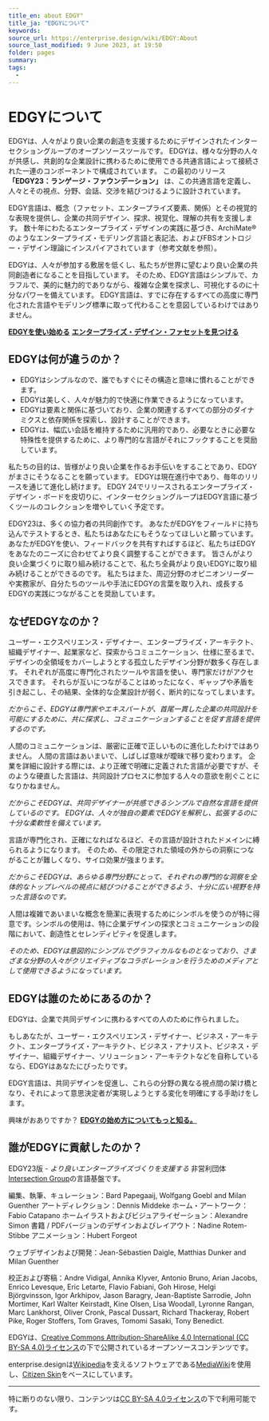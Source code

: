 ```yaml
---
title_en: about EDGY"
title_ja: "EDGYについて"
keywords: 
source_url: https://enterprise.design/wiki/EDGY:About
source_last_modified: 9 June 2023, at 19:50
folder: pages
summary:
tags: 
  - 
---
```

# EDGYについて
EDGYは、人々がより良い企業の創造を支援するためにデザインされたインターセクショングループのオープンソースツールです。 EDGYは、様々な分野の人々が共感し、共創的な企業設計に携わるために使用できる共通言語によって接続された一連のコンポーネントで構成されています。 この最初のリリース **「EDGY23：ランゲージ・ファウンデーション」** は、この共通言語を定義し、人々とその視点、分野、会話、交渉を結びつけるように設計されています。

EDGY言語は、概念（ファセット、エンタープライズ要素、関係）とその視覚的な表現を提供し、企業の共同デザイン、探求、視覚化、理解の共有を支援します。 数十年にわたるエンタープライズ・デザインの実践に基づき、ArchiMate®のようなエンタープライズ・モデリング言語と表記法、およびFBSオントロジー・デザイン理論にインスパイアされています（参考文献を参照）。

EDGYは、人々が参加する敷居を低くし、私たちが世界に望むより良い企業の共同創造者になることを目指しています。 そのため、EDGY言語はシンプルで、カラフルで、美的に魅力的でありながら、複雑な企業を探求し、可視化するのに十分なパワーを備えています。 EDGY言語は、すでに存在するすべての高度に専門化された言語やモデリング標準に取って代わることを意図しているわけではありません。

[**EDGYを使い始める**](getting_started_ja.md)
[**エンタープライズ・デザイン・ファセットを見つける**](enterprise_design_facets_ja/enterprise_design_facets_ja.md)
## EDGYは何が違うのか？
- EDGYはシンプルなので、誰でもすぐにその構造と意味に慣れることができます。
- EDGYは美しく、人々が魅力的で快適に作業できるようになっています。
- EDGYは要素と関係に基づいており、企業の関連するすべての部分のダイナミクスと依存関係を探索し、設計することができます。
- EDGYは、幅広い会話を維持するために汎用的であり、必要なときに必要な特殊性を提供するために、より専門的な言語がそれにフックすることを奨励しています。

私たちの目的は、皆様がより良い企業を作るお手伝いをすることであり、EDGYがまさにそうなることを願っています。 EDGYは現在進行中であり、毎年のリリースを通じて進化し続けます。 EDGY 24でリリースされるエンタープライズ・デザイン・ボードを皮切りに、インターセクショングループはEDGY言語に基づくツールのコレクションを増やしていく予定です。

EDGY23は、多くの協力者の共同創作です。 あなたがEDGYをフィールドに持ち込んでテストするとき、私たちはあなたにもそうなってほしいと願っています。 あなたがEDGYを使い、フィードバックを共有すればするほど、私たちはEDGYをあなたのニーズに合わせてより良く調整することができます。 皆さんがより良い企業づくりに取り組み続けることで、私たち全員がより良いEDGYに取り組み続けることができるのです。 私たちはまた、周辺分野のオピニオンリーダーや実務家が、自分たちのツールや手法にEDGYの言葉を取り入れ、成長するEDGYの実践につながることを奨励しています。
## なぜEDGYなのか？
ユーザー・エクスペリエンス・デザイナー、エンタープライズ・アーキテクト、組織デザイナー、起業家など、探索からコミュニケーション、仕様に至るまで、デザインの全領域をカバーしようとする孤立したデザイン分野が数多く存在します。 それぞれが高度に専門化されたツールや言語を使い、専門家だけがアクセスできます。 それらが互いにつながることはめったになく、ギャップや矛盾を引き起こし、その結果、全体的な企業設計が弱く、断片的になってしまいます。

_だからこそ、EDGYは専門家やエキスパートが、首尾一貫した企業の共同設計を可能にするために、共に探求し、コミュニケーションすることを促す言語を提供するのです。_

人間のコミュニケーションは、厳密に正確で正しいものに進化したわけではありません。 人間の言語はあいまいで、しばしば意味が曖昧で移り変わります。 企業を詳細に設計する際には、より正確で明確に定義された言語が必要ですが、そのような硬直した言語は、共同設計プロセスに参加する人々の意欲を削ぐことになりかねません。

_だからこそEDGYは、共同デザイナーが共感できるシンプルで自然な言語を提供しているのです。 EDGYは、人々が独自の要素でEDGYを解釈し、拡張するのに十分な柔軟性を備えています。_

言語が専門化され、正確になればなるほど、その言語が設計されたドメインに縛られるようになります。 そのため、その限定された領域の外からの洞察につながることが難しくなり、サイロ効果が強まります。

_だからこそEDGYは、あらゆる専門分野にとって、それぞれの専門的な洞察を全体的なトップレベルの視点に結びつけることができるよう、十分に広い視野を持った言語なのです。_

人間は複雑であいまいな概念を簡潔に表現するためにシンボルを使うのが特に得意です。シンボルの使用は、特に企業デザインの探求とコミュニケーションの段階において、創造性とセレンディピティを促進します。

_そのため、EDGYは意図的にシンプルでグラフィカルなものとなっており、さまざまな分野の人々がクリエイティブなコラボレーションを行うためのメディアとして使用できるようになっています。_

## EDGYは誰のためにあるのか？
EDGYは、企業で共同デザインに携わるすべての人のために作られました。

もしあなたが、ユーザー・エクスペリエンス・デザイナー、ビジネス・アーキテクト、エンタープライズ・アーキテクト、ビジネス・アナリスト、ビジネス・デザイナー、組織デザイナー、ソリューション・アーキテクトなどを自称しているなら、EDGYはあなたにぴったりです。

EDGY言語は、共同デザインを促進し、これらの分野の異なる視点間の架け橋となり、それによって意思決定者が実現しようとする変化を明確にする手助けをします。

興味がおありですか？ [**EDGYの始め方についてもっと知る。**](getting_started_ja.md)

## 誰がEDGYに貢献したのか？
EDGY23版 - _より良いエンタープライズづくりを支援する_ 非営利団体[Intersection Group](https://intersection.group/)の言語基盤です。

編集、執筆、キュレーション：Bard Papegaaij, Wolfgang Goebl and Milan Guenther
アートディレクション：Dennis Middeke
ホーム・アートワーク：Fabio Catapano
ホームイラストおよびビジュアライゼーション：Alexandre Simon
書籍 / PDFバージョンのデザインおよびレイアウト：Nadine Rotem-Stibbe
アニメーション：Hubert Forgeot

ウェブデザインおよび開発：Jean-Sébastien Daigle, Matthias Dunker and Milan Guenther

校正および寄稿：Andre Vidigal, Annika Klyver, Antonio Bruno, Arian Jacobs, Enrico Levesque, Eric Letarte, Flavio Fabiani, Goh Hirose, Helgi Björgvinsson, Igor Arkhipov, Jason Baragry, Jean-Baptiste Sarrodie, John Mortimer, Karl Walter Keirstadt, Kine Olsen, Lisa Woodall, Lyronne Rangan, Marc Lankhorst, Oliver Cronk, Pascal Dussart, Richard Thackeray, Robert Pike, Roger Stoffers, Tom Graves, Tomomi Sasaki, Tony Benedict.

EDGYは、[Creative Commons Attribution-ShareAlike 4.0 International (CC BY-SA 4.0)ライセンス](license_ja.md)の下で公開されているオープンソースコンテンツです。

enterprise.designは[Wikipedia](https://wikipedia.org/)を支えるソフトウェアである[MediaWiki](https://mediawiki.org/)を使用し、[Citizen Skin](https://www.mediawiki.org/wiki/Skin:Citizen)をベースにしています。

---
特に断りのない限り、コンテンツは[CC BY-SA 4.0ライセンス](/pages/license_ja.md)の下で利用可能です。
